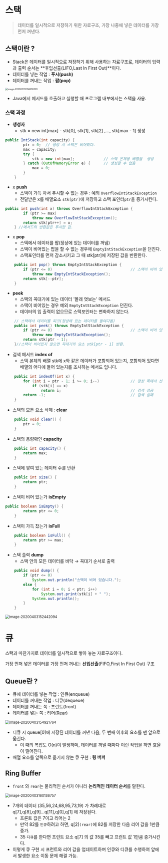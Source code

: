 # 스택

> 데이터를 일시적으로 저장하기 위한 자료구조, 가장 나중에 넣은 데이터를 가장 먼저 꺼낸다.

## 스택이란 ?

* Stack은 데이터를 일시적으로 저장하기 위해 사용하는 자료구조로, 데이터의 입력과 출력 순서는 **후입선출(LIFO,Last In First Out)**이다.
* 데이터를 넣는 작업 : **푸시(push)**
* 데이터를 꺼내는 작업 : **팝(pop)**

<img src="images/image-20200331234838320.png" alt="image-20200331234838320" style="zoom:50%;" />

* Java에서 메서드를 호출하고 실행할 때 프로그램 내부에서는 스택을 사용.

### 스택 과정

* **생성자**
  * stk = new int[max] - stk[0],  stk[1],  stk[2] ,...,  stk[max - 1] 생성

```java
public IntStack(int capacity) {
		ptr = 0;  // 생성 시 스택은 비어있다. 
		max = capacity;
		try {
			stk = new int[max];				// 스택 본체용 배열을  생성
		} catch (OutOfMemoryError e) {		// 생성할 수 없음
			max = 0;
		}
	}
```

* x **push**
  * 스택이 가득 차서 푸시할 수 없는 경우 : 예외  `OverflowIntStackException`
  * 전달받은 x를 배열요소 `stk[ptr]`에 저장하고 스택 포인터`ptr`을 증가시킨다.

```java
public int push(int x) throws OverflowIntStackException {
		if (ptr >= max)									
			throw new OverflowIntStackException();
		return stk[ptr++] = x;
	} //메서드의 반환값은 푸시한 값.
```

* x **pop**
  * 스택에서 데이터를 팝(정상에 있는 데이터를 꺼냄)
  * 스택이 비어있는 팝을 할 수 없는 경우에 `EmptyIntStackException`을 던진다.
  * 스택포인터를 먼저 감소시키고 그 때 stk[ptr]에 저장된 값을 반환한다.

```java
	public int pop() throws EmptyIntStackException {
		if (ptr <= 0)									// 스택이 비어 있음
			throw new EmptyIntStackException();
		return stk[--ptr];
	}
```

* **peek**
  * 스택의 꼭대기에 있는 데이터 '몰래 엿보는' 메서드
  * 스택이 비어있는 경우 예외 `EmptyIntStackException` 던진다.
  * 데이터의 입 출력이 없으므로 스택포인터는 변화하지 않는다.

```java
	// 스택에서 데이터를 피크(정상에 있는 데이터를 들여다봄) 
	public int peek() throws EmptyIntStackException {
		if (ptr <= 0)									// 스택이 비어 있음
			throw new EmptyIntStackException();
		return stk[ptr - 1];
	}//스택이 비어있지 않으면 꼭대기의 요소 stk[ptr - 1] 반환.

```

* 검색 메서드 **index of**
  * 스택 본체의 배열 stk에 x와 같은 데이터가 포함되어 있는지, 포함되어 있다면 배열의 어디에 들어 있는지를 조사하는 메서드 입니다. 

```java
	public int indexOf(int x) {
		for (int i = ptr - 1; i >= 0; i--)				// 정상 쪽에서 선형 검색
			if (stk[i] == x)
				return i;								// 검색 성공
		return -1;										// 검색 실패
	}
```

* 스택의 모든 요소 삭제 : **clear**

```java
	public void clear() {
		ptr = 0;
	}
```

* 스택의 용량확인 **capacity**

```java
	public int capacity() {
		return max;
	}
```

* 스택에 쌓여 있는 데이터 수를 반환

```java
	public int size() {
		return ptr;
	}
```

* 스택이 비어 있는가 **isEmpty**

```java
public boolean isEmpty() {
		return ptr <= 0;
	}
```

* 스택이 가득 찼는가 **isFull**


```java
	public boolean isFull() {
		return ptr >= max;
	}
```

* 스택 출력 **dump**
  * 스택 안의 모든 데이터를 바닥 → 꼭대기 순서로 출력

```java
	public void dump() {
		if (ptr <= 0)
			System.out.println("스택이 비어 있습니다.");
		else {
			for (int i = 0; i < ptr; i++)
				System.out.print(stk[i] + " ");
			System.out.println();
		}
	}
```

<img src="images/image-20200403152442094.png" alt="image-20200403152442094" style="zoom:80%;" />

# 큐

스택과 마찬가지로 데이터를 일시적으로 쌓아 놓는 자료구조이다.

가장 먼저 넣은 데이터를 가장 먼저 꺼내는 **선입선출**(FIFO,First In First Out) 구조

## Queue란 ? 

* 큐에 데이터를 넣는 작업 : 인큐(enqueue)
* 데이터를 꺼내는 작업 : 디큐(dequeue)
* 데이터를 꺼내는 쪽 : 프런트(front)
* 데이터를 넣는 쪽 : 리어(Rear)

<img src="images/image-20200403154921764.png" alt="image-20200403154921764" style="zoom:80%;" />

* 디큐 시 queue[0]에 저장된 데이터를 꺼낸 다음, 두 번째 이후의 요소를 맨 앞으로 옮긴다.
  * 이 때의 복잡도 O(n)이 발생하며, 데이터를 꺼낼 때마다 이런 작업을 하면 효율이 떨어진다.
* 배열 요소를 앞쪽으로 옮기지 않는 큐 구현 : **링 버퍼**

## Ring Buffer

* `front` 와 `rear`는 물리적인 순서가 아니라 **논리적인 데이터 순서**를 말한다.

<img src="images/image-20200403160136757.png" alt="image-20200403160136757" style="zoom:80%;" />

* 7개의 데이터 (35,56,24,68,95,73,19) 가 차례대로 q[7],q[8],q[9]...q[11],q[0],q[1] 에 저장된다.
  * 프론트 값은 7이고 리어는 2
  * 만약 82를 `인큐`하려고 하면, q[2]`(rear)`에  82를 저장한 다음 리어 값을 1만큼 증가.
  * 35 `디큐`를 한다면 프런트 요소 q[7] 의 값 35를 빼고 프런트 값 1만큼 증가시킨다. 
* 이렇게 큐 구현 시 프런트와 리어 값을 업데이트하며 인큐와 디큐를 수행하여 앞에서 발생한 요소 이동 문제 해결 가능.